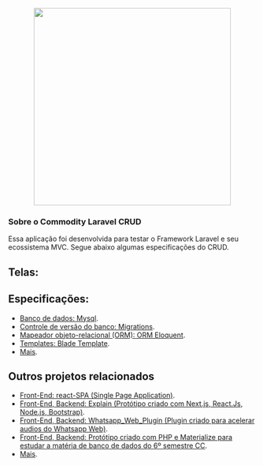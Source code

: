 <p align="center"><a href="https://firebasestorage.googleapis.com/v0/b/expex-importadora-eada4.appspot.com/o/images%2Fapp-img.png?alt=media&token=a8553a1c-d75e-4cfd-bd66-6d8876a46394" target="_blank"><img src="https://firebasestorage.googleapis.com/v0/b/expex-importadora-eada4.appspot.com/o/images%2Fapp-img.png?alt=media&token=a8553a1c-d75e-4cfd-bd66-6d8876a46394" width="400"></a></p>

<!-- <p align="center">
<a href="https://travis-ci.org/laravel/framework"><img src="https://travis-ci.org/laravel/framework.svg" alt="Build Status"></a>
<a href="https://packagist.org/packages/laravel/framework"><img src="https://poser.pugx.org/laravel/framework/d/total.svg" alt="Total Downloads"></a>
<a href="https://packagist.org/packages/laravel/framework"><img src="https://poser.pugx.org/laravel/framework/v/stable.svg" alt="Latest Stable Version"></a>
<a href="https://packagist.org/packages/laravel/framework"><img src="https://poser.pugx.org/laravel/framework/license.svg" alt="License"></a>
</p> -->

### Sobre o Commodity Laravel CRUD

Essa aplicação foi desenvolvida para testar o Framework Laravel e seu ecossistema MVC.
Segue abaixo algumas especificações do CRUD.

<!-- Laravel is a web application framework with expressive, elegant syntax. We believe development must be an enjoyable and creative experience to be truly fulfilling. Laravel takes the pain out of development by easing common tasks used in many web projects, such as: -->

## Telas:

## Especificações:

-   [Banco de dados: Mysql](https://www.mysql.com/).
-   [Controle de versão do banco: Migrations](https://github.com/mauriciocarvalho01/Laravel_CRUD/tree/main/database/migrations).
-   [Mapeador objeto-relacional (ORM): ORM Eloquent](https://github.com/mauriciocarvalho01/Laravel_CRUD/tree/main/app/Models).
-   [Templates: Blade Template](https://github.com/mauriciocarvalho01/Laravel_CRUD/tree/main/resources/views).
-   [Mais](https://github.com/mauriciocarvalho01/Laravel_CRUD).

## Outros projetos relacionados

-   [Front-End: react-SPA (Single Page Application)](https://github.com/mauriciocarvalho01/react-SPA).
-   [Front-End, Backend: Explain (Protótipo criado com Next.js, React.Js, Node.js, Bootstrap)](https://github.com/mauriciocarvalho01/Explain).
-   [Front-End, Backend: Whatsapp_Web_Plugin (Plugin criado para acelerar audios do Whatsapp Web)](https://github.com/mauriciocarvalho01/Whatsapp_Web_Plugin).
-   [Front-End, Backend: Protótipo criado com PHP e Materialize para estudar a matéria de banco de dados do 6º semestre CC](https://github.com/mauriciocarvalho01/CRUD_BASE_XPTO).
-   [Mais](https://github.com/mauriciocarvalho01?tab=repositories).
